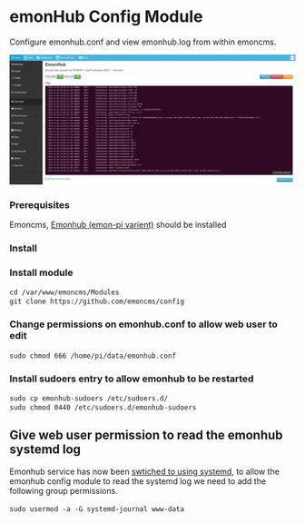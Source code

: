 # emonHub Config Module

Configure emonhub.conf and view emonhub.log from within emoncms.

![emonhublog.png](emonhublog.png)

### Prerequisites

Emoncms, [Emonhub (emon-pi varient)](github.com/openenergymonitor/emonhub) should be installed

### Install

### Install module

    cd /var/www/emoncms/Modules
    git clone https://github.com/emoncms/config
    
### Change permissions on emonhub.conf to allow web user to edit

    sudo chmod 666 /home/pi/data/emonhub.conf

### Install sudoers entry to allow emonhub to be restarted

```
sudo cp emonhub-sudoers /etc/sudoers.d/
sudo chmod 0440 /etc/sudoers.d/emonhub-sudoers
```

## Give web user permission to read the emonhub systemd log

Emonhub service has now been [swtiched to using systemd](https://github.com/openenergymonitor/emonhub/blob/emon-pi/service/emonhub.service), to allow the emonhub config module to read the systemd log we need to add the following group permissions. 

`sudo usermod -a -G systemd-journal www-data`
